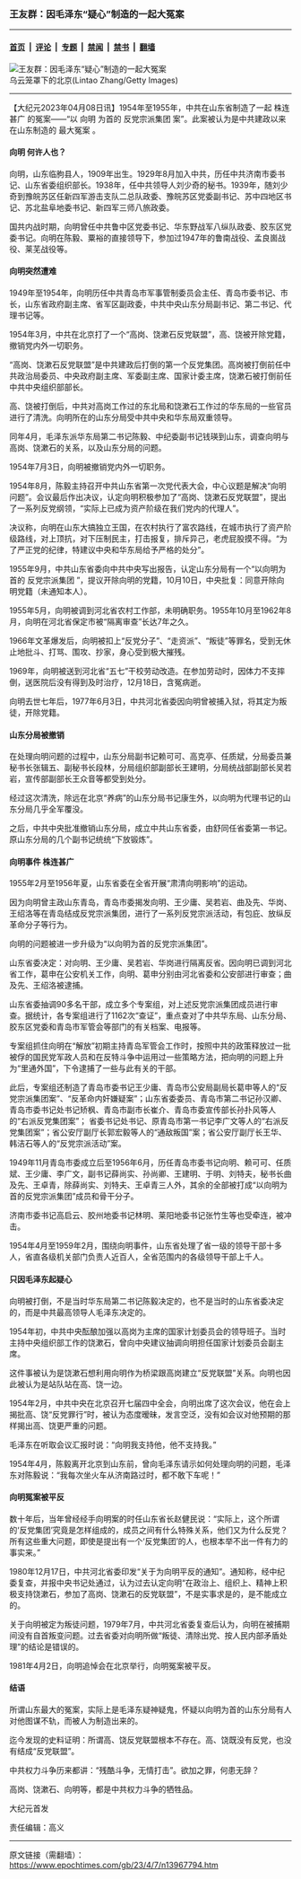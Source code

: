 ### 王友群：因毛泽东“疑心”制造的一起大冤案

---

#### [首页](../../../..?n13967794) &nbsp;|&nbsp; [评论](../../../../../epoch-comment?n13967794) &nbsp;|&nbsp; [专题](../../../../../epoch-special?n13967794) &nbsp;|&nbsp; [禁闻](../../../../../epoch-news?n13967794) &nbsp;|&nbsp; [禁书](../../../../../books?n13967794) &nbsp;|&nbsp; [翻墙](https://github.com/gfw-breaker/nogfw/blob/master/README.md?n13967794)


<div><img alt="王友群：因毛泽东“疑心”制造的一起大冤案" class="attachment-djy_600_400 size-djy_600_400 wp-post-image" src="https://i.epochtimes.com/assets/uploads/2023/04/id13967795-1511012105372382-600x400-1.jpeg"/>
<div class="caption">
 乌云笼罩下的北京(Lintao Zhang/Getty Images)
</div></div><hr/><div class="post_content" id="artbody" itemprop="articleBody">
 <!-- article content begin -->
 <p>
  【大纪元2023年04月08日讯】1954年至1955年，中共在山东省制造了一起
  <ok href="https://www.epochtimes.com/gb/tag/%E6%A0%AA%E8%BF%9E%E7%94%9A%E5%B9%BF.html">
   株连甚广
  </ok>
  的冤案——“以
  <ok href="https://www.epochtimes.com/gb/tag/%E5%90%91%E6%98%8E.html">
   向明
  </ok>
  为首的
  <ok href="https://www.epochtimes.com/gb/tag/%E5%8F%8D%E5%85%9A%E5%AE%97%E6%B4%BE%E9%9B%86%E5%9B%A2.html">
   反党宗派集团
  </ok>
  案”。此案被认为是中共建政以来在山东制造的
  <ok href="https://www.epochtimes.com/gb/tag/%E6%9C%80%E5%A4%A7%E5%86%A4%E6%A1%88.html">
   最大冤案
  </ok>
  。
 </p>
 <h4 style="font-weight: 400;">
  <strong>
   <ok href="https://www.epochtimes.com/gb/tag/%E5%90%91%E6%98%8E.html">
    向明
   </ok>
   何许人也？
  </strong>
 </h4>
 <p style="font-weight: 400;">
  向明，山东临朐县人，1909年出生。1929年8月加入中共，历任中共济南市委书记、山东省委组织部长。1938年，任中共领导人刘少奇的秘书。1939年，随刘少奇到豫皖苏区任新四军游击支队二总队政委、豫皖苏区党委副书记、苏中四地区书记、苏北盐阜地委书记、新四军三师八旅政委。
 </p>
 <p style="font-weight: 400;">
  国共内战时期，向明曾任中共鲁中区党委书记、华东野战军八纵队政委、胶东区党委书记。向明在陈毅、粟裕的直接领导下，参加过1947年的鲁南战役、孟良崮战役、莱芜战役等。
 </p>
 <h4 style="font-weight: 400;">
  <strong>
   向明突然遭难
  </strong>
 </h4>
 <p style="font-weight: 400;">
  1949年至1954年，向明历任中共青岛市军事管制委员会主任、青岛市委书记、市长，山东省政府副主席、省军区副政委，中共中央山东分局副书记、第二书记、代理书记等。
 </p>
 <p style="font-weight: 400;">
  1954年3月，中共在北京打了一个“高岗、饶漱石反党联盟”，高、饶被开除党籍，撤销党内外一切职务。
 </p>
 <p style="font-weight: 400;">
  “高岗、饶漱石反党联盟”是中共建政后打倒的第一个反党集团。高岗被打倒前任中共政治局委员、中央政府副主席、军委副主席、国家计委主席，饶漱石被打倒前任中共中央组织部部长。
 </p>
 <p style="font-weight: 400;">
  高、饶被打倒后，中共对高岗工作过的东北局和饶漱石工作过的华东局的一些官员进行了清洗。向明所在的山东分局受中共中央和华东局双重领导。
 </p>
 <p style="font-weight: 400;">
  同年4月，毛泽东派华东局第二书记陈毅、中纪委副书记钱瑛到山东，调查向明与高岗、饶漱石的关系，以及山东分局的问题。
 </p>
 <p style="font-weight: 400;">
  1954年7月3日，向明被撤销党内外一切职务。
 </p>
 <p style="font-weight: 400;">
  1954年8月，陈毅主持召开中共山东省第一次党代表大会，中心议题是解决“向明问题”。会议最后作出决议，认定向明积极参加了“高岗、饶漱石反党联盟”，提出了一系列反党纲领，“实际上已成为资产阶级在我们党内的代理人”。
 </p>
 <p style="font-weight: 400;">
  决议称，向明在山东大搞独立王国，在农村执行了富农路线，在城市执行了资产阶级路线，对上顶抗，对下压制民主，打击报复，排斥异己，老虎屁股摸不得。“为了严正党的纪律，特建议中央和华东局给予严格的处分”。
 </p>
 <p style="font-weight: 400;">
  1955年9月，中共山东省委向中共中央写出报告，认定山东分局有一个“以向明为首的
  <ok href="https://www.epochtimes.com/gb/tag/%E5%8F%8D%E5%85%9A%E5%AE%97%E6%B4%BE%E9%9B%86%E5%9B%A2.html">
   反党宗派集团
  </ok>
  ”，提议开除向明的党籍，10月10日，中央批复：同意开除向明党籍（未通知本人）。
 </p>
 <p style="font-weight: 400;">
  1955年5月，向明被调到河北省农村工作部，未明确职务。1955年10月至1962年8月，向明在河北省保定市被“隔离审查”长达7年之久。
 </p>
 <p style="font-weight: 400;">
  1966年文革爆发后，向明被扣上“反党分子”、“走资派”、“叛徒”等罪名，受到无休止地批斗、打骂、围攻、抄家，身心受到极大摧残。
 </p>
 <p style="font-weight: 400;">
  1969年，向明被送到河北省“五七”干校劳动改造。在参加劳动时，因体力不支摔倒，送医院后没有得到及时治疗，12月18日，含冤病逝。
 </p>
 <p style="font-weight: 400;">
  向明去世七年后，1977年6月3日，中共河北省委因向明曾被捕入狱，将其定为叛徒，开除党籍。
 </p>
 <h4 style="font-weight: 400;">
  <strong>
   山东分局被撤销
  </strong>
 </h4>
 <p style="font-weight: 400;">
  在处理向明问题的过程中，山东分局副书记赖可可、高克亭、任质斌，分局委员兼秘书长张辑五、副秘书长段林，分局组织部副部长王建明，分局统战部副部长吴若岩，宣传部副部长王众音等都受到处分。
 </p>
 <p style="font-weight: 400;">
  经过这次清洗，除远在北京“养病”的山东分局书记康生外，以向明为代理书记的山东分局几乎全军覆没。
 </p>
 <p style="font-weight: 400;">
  之后，中共中央批准撤销山东分局，成立中共山东省委，由舒同任省委第一书记。原山东分局的几个副书记统统“下放锻炼”。
 </p>
 <h4 style="font-weight: 400;">
  <strong>
   向明事件
   <ok href="https://www.epochtimes.com/gb/tag/%E6%A0%AA%E8%BF%9E%E7%94%9A%E5%B9%BF.html">
    株连甚广
   </ok>
  </strong>
 </h4>
 <p style="font-weight: 400;">
  1955年2月至1956年夏，山东省委在全省开展“肃清向明影响”的运动。
 </p>
 <p style="font-weight: 400;">
  因为向明曾主政山东青岛，青岛市委揭发向明、王少庸、吴若岩、曲及先、华岗、王绍洛等在青岛结成反党宗派集团，进行了一系列反党宗派活动，有包庇、放纵反革命分子等行为。
 </p>
 <p style="font-weight: 400;">
  向明的问题被进一步升级为“以向明为首的反党宗派集团”。
 </p>
 <p style="font-weight: 400;">
  山东省委决定：对向明、王少庸、吴若岩、华岗进行隔离反省。因向明已调到河北省工作，葛申在公安机关工作，向明、葛申分别由河北省委和公安部进行审查；曲及先、王绍洛被逮捕。
 </p>
 <p style="font-weight: 400;">
  山东省委抽调90多名干部，成立多个专案组，对上述反党宗派集团成员进行审查。据统计，各专案组进行了1162次“查证”，重点查对了中共华东局、山东分局、胶东区党委和青岛市军管会等部门的有关档案、电报等。
 </p>
 <p style="font-weight: 400;">
  专案组抓住向明在“解放”初期主持青岛军管会工作时，按照中共的政策释放过一批被俘的国民党军政人员和在反特斗争中运用过一些策略方法，把向明的问题上升为“里通外国”，下令逮捕了一些与此有关的干部。
 </p>
 <p style="font-weight: 400;">
  此后，专案组还制造了青岛市委书记王少庸、青岛市公安局副局长葛申等人的“反党宗派集团案”、“反革命内奸嫌疑案”；山东省委委员、青岛市第二书记孙汉卿、青岛市委书记处书记矫枫、青岛市副市长崔介、青岛市委宣传部长孙扑风等人的“右派反党集团案”； 省委书记处书记、原青岛市第一书记李广文等人的“右派反党集团案”；省公安厅副厅长郭宏毅等人的“通敌叛国”案；省公安厅副厅长王华、韩洁石等人的“反党宗派活动”案。
 </p>
 <p style="font-weight: 400;">
  1949年11月青岛市委成立后至1956年6月，历任青岛市委书记向明、赖可可、任质斌、王少庸、李广文，副书记薛尚实、孙尚卿、王建明、于明、刘特夫，秘书长曲及先、王卓青，除薛尚实、刘特夫、王卓青三人外，其余的全部被打成“以向明为首的反党宗派集团”成员和骨干分子。
 </p>
 <p style="font-weight: 400;">
  济南市委书记高启云、胶州地委书记林明、莱阳地委书记张竹生等也受牵连，被冲击。
 </p>
 <p style="font-weight: 400;">
  1954年4月至1959年2月，围绕向明事件，山东省处理了省一级的领导干部十多人，省直各级机关部门负责人近百人，全省范围内的各级领导干部上千人。
 </p>
 <h4 style="font-weight: 400;">
  <strong>
   只因毛泽东起疑心
  </strong>
 </h4>
 <p style="font-weight: 400;">
  向明被打倒，不是当时华东局第二书记陈毅决定的，也不是当时的山东省委决定的，而是中共最高领导人毛泽东决定的。
 </p>
 <p style="font-weight: 400;">
  1954年初，中共中央酝酿加强以高岗为主席的国家计划委员会的领导班子。当时主持中央组织部工作的饶漱石，曾向中央建议抽调向明担任国家计划委员会副主席。
 </p>
 <p style="font-weight: 400;">
  这件事被认为是饶漱石想利用向明作为桥梁跟高岗建立“反党联盟”关系。向明也因此被认为是站队站在高、饶一边。
 </p>
 <p style="font-weight: 400;">
  1954年2月，中共中央在北京召开七届四中全会，向明出席了这次会议，他在会上揭批高、饶“反党罪行”时，被认为态度暧昧，发言空泛，没有如会议对他预期的那样揭出高、饶更严重的问题。
 </p>
 <p style="font-weight: 400;">
  毛泽东在听取会议汇报时说：“向明我支持他，他不支持我。”
 </p>
 <p style="font-weight: 400;">
  1954年4月，陈毅离开北京到山东前，曾向毛泽东请示如何处理向明的问题，毛泽东对陈毅说：“我每次坐火车从济南路过时，都不敢下车呢！”
 </p>
 <h4 style="font-weight: 400;">
  <strong>
   向明冤案被平反
  </strong>
 </h4>
 <p style="font-weight: 400;">
  数十年后，当年曾经经手向明案的时任山东省长赵健民说：“实际上，这个所谓的‘反党集团’究竟是怎样组成的，成员之间有什么特殊关系，他们又为什么反党？所有这些重大问题，即使是提出有一个‘反党集团’的人，也根本举不出一件有力的事实来。”
 </p>
 <p style="font-weight: 400;">
  1980年12月17日，中共河北省委印发“关于为向明平反的通知”。通知称，经中纪委复查，并报中央书记处通过，认为过去认定向明“在政治上、组织上、精神上积极支持饶漱石，参加了高岗、饶漱石的反党联盟”，不是实事求是的，是不能成立的。
 </p>
 <p style="font-weight: 400;">
  关于向明被定为叛徒问题，1979年7月，中共河北省委复查后认为，向明在被捕期间没有自首叛变问题。过去省委对向明所做“叛徒、清除出党、按人民内部矛盾处理”的结论是错误的。
 </p>
 <p style="font-weight: 400;">
  1981年4月2日，向明追悼会在北京举行，向明冤案被平反。
 </p>
 <h4 style="font-weight: 400;">
  <strong>
   结语
  </strong>
 </h4>
 <p style="font-weight: 400;">
  所谓山东最大的冤案，实际上是毛泽东疑神疑鬼，怀疑以向明为首的山东分局有人对他图谋不轨，而被人为制造出来的。
 </p>
 <p style="font-weight: 400;">
  迄今发现的史料证明：所谓高、饶反党联盟根本不存在。高、饶既没有反党，也没有结成“反党联盟”。
 </p>
 <p style="font-weight: 400;">
  中共权力斗争历来都讲：“残酷斗争，无情打击”。欲加之罪，何患无辞？
 </p>
 <p style="font-weight: 400;">
  高岗、饶漱石、向明等，都是中共权力斗争的牺牲品。
 </p>
 <p style="font-weight: 400;">
  大纪元首发
 </p>
 <p style="font-weight: 400;">
  责任编辑：高义
 </p>
 <!-- article content end -->
 <div id="below_article_ad">
 </div>
</div>


---

原文链接（需翻墙）：https://www.epochtimes.com/gb/23/4/7/n13967794.htm